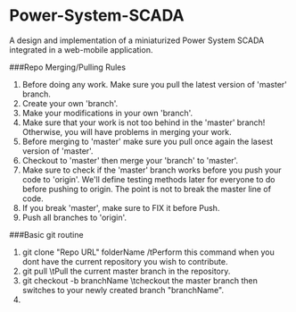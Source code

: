 Power-System-SCADA
==================

A design and implementation of a miniaturized Power System SCADA integrated in a web-mobile application.


###Repo Merging/Pulling Rules


1. Before doing any work. Make sure you pull the latest version of 'master' branch.
2. Create your own 'branch'.
3. Make your modifications in your own 'branch'.
4. Make sure that your work is not too behind in the 'master' branch! Otherwise, you will have problems in merging your work.
5. Before merging to 'master' make sure you pull once again the lasest version of 'master'.
6. Checkout to 'master' then merge your 'branch' to 'master'.
7. Make sure to check if the 'master' branch works before you push your code to 'origin'. We'll define testing methods later for everyone to do before pushing to origin. The point is not to break the master line of code.
8. If you break 'master', make sure to FIX it before Push.
9. Push all branches to 'origin'.

###Basic git routine
1. git clone "Repo URL" folderName      /tPerform this command when you dont have the current repository you wish to contribute.
2. git pull \tPull the current master branch in the repository.
3. git checkout -b branchName \tcheckout the master branch then switches to your newly created branch "branchName".
4. 

